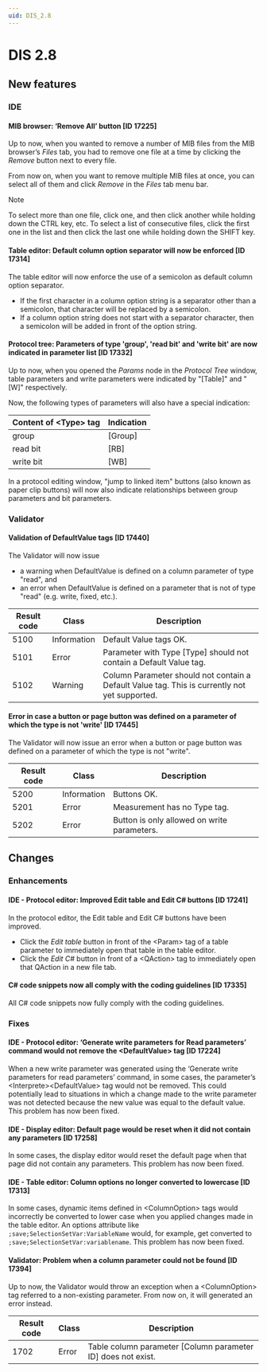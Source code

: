 ```yaml
---
uid: DIS_2.8
---
```


# DIS 2.8

## New features

### IDE

#### MIB browser: ‘Remove All’ button \[ID 17225\]

Up to now, when you wanted to remove a number of MIB files from the MIB browser’s *Files* tab, you had to remove one file at a time by clicking the *Remove* button next to every file.

From now on, when you want to remove multiple MIB files at once, you can select all of them and click *Remove* in the *Files* tab menu bar.

> [!NOTE]
> To select more than one file, click one, and then click another while holding down the CTRL key, etc. To select a list of consecutive files, click the first one in the list and then click the last one while holding down the SHIFT key.

#### Table editor: Default column option separator will now be enforced \[ID 17314\]

The table editor will now enforce the use of a semicolon as default column option separator.

- If the first character in a column option string is a separator other than a semicolon, that character will be replaced by a semicolon.
- If a column option string does not start with a separator character, then a semicolon will be added in front of the option string.

#### Protocol tree: Parameters of type 'group', 'read bit' and 'write bit' are now indicated in parameter list \[ID 17332\]

Up to now, when you opened the *Params* node in the *Protocol Tree* window, table parameters and write parameters were indicated by "\[Table\]" and "\[W\]" respectively.

Now, the following types of parameters will also have a special indication:

| Content of \<Type> tag | Indication |
|------------------------|------------|
| group                  | \[Group\]  |
| read bit               | \[RB\]     |
| write bit              | \[WB\]     |

In a protocol editing window, "jump to linked item" buttons (also known as paper clip buttons) will now also indicate relationships between group parameters and bit parameters.

### Validator

#### Validation of DefaultValue tags \[ID 17440\]

The Validator will now issue

- a warning when DefaultValue is defined on a column parameter of type "read", and
- an error when DefaultValue is defined on a parameter that is not of type "read" (e.g. write, fixed, etc.).

| Result code | Class       | Description                                                                                   |
|-------------|-------------|-----------------------------------------------------------------------------------------------|
| 5100        | Information | Default Value tags OK.                                                                        |
| 5101        | Error       | Parameter with Type \[Type\] should not contain a Default Value tag.                          |
| 5102        | Warning     | Column Parameter should not contain a Default Value tag. This is currently not yet supported. |

#### Error in case a button or page button was defined on a parameter of which the type is not 'write' \[ID 17445\]

The Validator will now issue an error when a button or page button was defined on a parameter of which the type is not "write".

| Result code | Class       | Description                                 |
|-------------|-------------|---------------------------------------------|
| 5200        | Information | Buttons OK.                                 |
| 5201        | Error       | Measurement has no Type tag.                |
| 5202        | Error       | Button is only allowed on write parameters. |

## Changes

### Enhancements

#### IDE - Protocol editor: Improved Edit table and Edit C# buttons \[ID 17241\]

In the protocol editor, the Edit table and Edit C# buttons have been improved.

- Click the *Edit table* button in front of the \<Param> tag of a table parameter to immediately open that table in the table editor.
- Click the *Edit C#* button in front of a \<QAction> tag to immediately open that QAction in a new file tab.

#### C# code snippets now all comply with the coding guidelines \[ID 17335\]

All C# code snippets now fully comply with the coding guidelines.

### Fixes

#### IDE - Protocol editor: ‘Generate write parameters for Read parameters’ command would not remove the \<DefaultValue> tag \[ID 17224\]

When a new write parameter was generated using the ‘Generate write parameters for read parameters’ command, in some cases, the parameter’s \<Interprete>\<DefaultValue> tag would not be removed. This could potentially lead to situations in which a change made to the write parameter was not detected because the new value was equal to the default value. This problem has now been fixed.

#### IDE - Display editor: Default page would be reset when it did not contain any parameters \[ID 17258\]

In some cases, the display editor would reset the default page when that page did not contain any parameters. This problem has now been fixed.

#### IDE - Table editor: Column options no longer converted to lowercase \[ID 17313\]

In some cases, dynamic items defined in \<ColumnOption> tags would incorrectly be converted to lower case when you applied changes made in the table editor. An options attribute like `;save;SelectionSetVar:VariableName` would, for example, get converted to `;save;SelectionSetVar:variablename`. This problem has now been fixed.

#### Validator: Problem when a column parameter could not be found \[ID 17394\]

Up to now, the Validator would throw an exception when a \<ColumnOption> tag referred to a non-existing parameter. From now on, it will generated an error instead.

| Result code | Class | Description                                                    |
|-------------|-------|----------------------------------------------------------------|
| 1702        | Error | Table column parameter \[Column parameter ID\] does not exist. |
